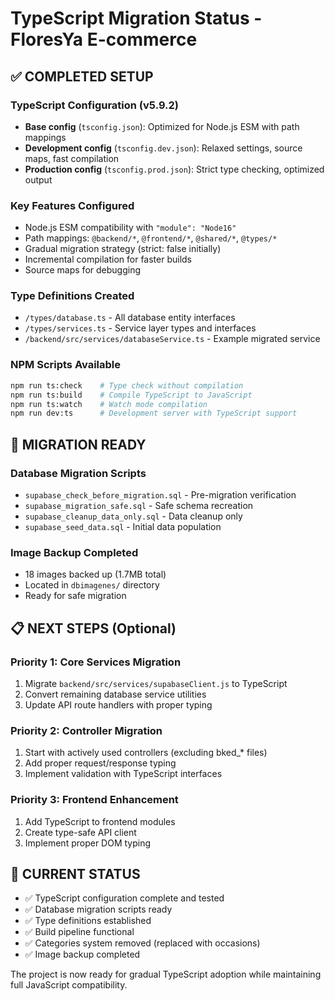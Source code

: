 # TypeScript Migration Status - FloresYa E-commerce

## ✅ COMPLETED SETUP

### TypeScript Configuration (v5.9.2)
- **Base config** (`tsconfig.json`): Optimized for Node.js ESM with path mappings
- **Development config** (`tsconfig.dev.json`): Relaxed settings, source maps, fast compilation
- **Production config** (`tsconfig.prod.json`): Strict type checking, optimized output

### Key Features Configured
- Node.js ESM compatibility with `"module": "Node16"`
- Path mappings: `@backend/*`, `@frontend/*`, `@shared/*`, `@types/*`
- Gradual migration strategy (strict: false initially)
- Incremental compilation for faster builds
- Source maps for debugging

### Type Definitions Created
- `/types/database.ts` - All database entity interfaces
- `/types/services.ts` - Service layer types and interfaces
- `/backend/src/services/databaseService.ts` - Example migrated service

### NPM Scripts Available
```bash
npm run ts:check    # Type check without compilation
npm run ts:build    # Compile TypeScript to JavaScript
npm run ts:watch    # Watch mode compilation
npm run dev:ts      # Development server with TypeScript support
```

## 🚀 MIGRATION READY

### Database Migration Scripts
- `supabase_check_before_migration.sql` - Pre-migration verification
- `supabase_migration_safe.sql` - Safe schema recreation
- `supabase_cleanup_data_only.sql` - Data cleanup only
- `supabase_seed_data.sql` - Initial data population

### Image Backup Completed
- 18 images backed up (1.7MB total)
- Located in `dbimagenes/` directory
- Ready for safe migration

## 📋 NEXT STEPS (Optional)

### Priority 1: Core Services Migration
1. Migrate `backend/src/services/supabaseClient.js` to TypeScript
2. Convert remaining database service utilities
3. Update API route handlers with proper typing

### Priority 2: Controller Migration
1. Start with actively used controllers (excluding bked_* files)
2. Add proper request/response typing
3. Implement validation with TypeScript interfaces

### Priority 3: Frontend Enhancement
1. Add TypeScript to frontend modules
2. Create type-safe API client
3. Implement proper DOM typing

## 🔧 CURRENT STATUS

- ✅ TypeScript configuration complete and tested
- ✅ Database migration scripts ready
- ✅ Type definitions established
- ✅ Build pipeline functional
- ✅ Categories system removed (replaced with occasions)
- ✅ Image backup completed

The project is now ready for gradual TypeScript adoption while maintaining full JavaScript compatibility.